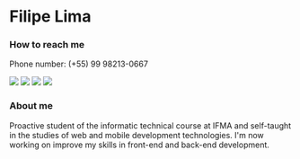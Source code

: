 #  Filipe Lima

### How to reach me

Phone number: (+55) 99 98213-0667

[<img src="https://img.shields.io/static/v1?label=&message=datisfilipe&color=%23645FCE&&style=flat-square&logo=minutemailer&logoColor=white" />](https://t.me/datisfilipe)
[<img src="https://img.shields.io/static/v1?label=&message=datsfilipe@gmail.com&color=%23645FCE&&style=flat-square&logo=gmail&logoColor=white" />](https://mail.google.com/mail/u/0/#inbox?compose=GTvVlcRwPVcZZJfWKbJXNfwxfVCNxKccJwzVSkZgfRCVJFTzLltNpHngBShGdjVHRhhvhrwLfKwhN)
[<img src="https://img.shields.io/static/v1?label=&message=@datisfilipe&color=%23645FCE&&style=flat-square&logo=twitter&logoColor=white" />](https://twitter.com/datisfilipe)
[<img src="https://img.shields.io/static/v1?label=&message=datsfilipe&color=%23645FCE&&style=flat-square&logo=instagram&logoColor=white" />](https://www.instagram.com/datsfilipe/)
<!-- [<img src="https://img.shields.io/static/v1?label=&message=Filipe%20Lima&color=%23645FCE&&style=flat-square&logo=linkedin&logoColor=white" />](linkedin.com/in/datsfilipe) -->

### About me

Proactive student of the informatic technical course at IFMA and self-taught in the studies of web and mobile development technologies. I'm now working on improve my skills in front-end and back-end development.
<!---
About.me
--->
